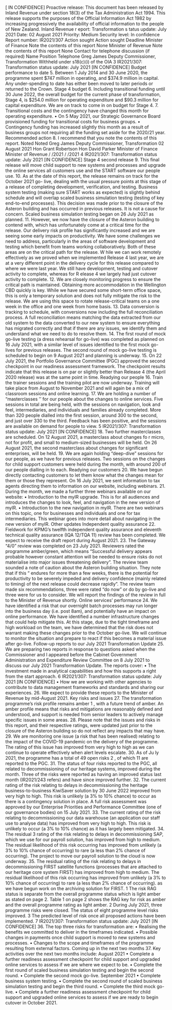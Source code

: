 \[ IN CONFIDENCE\] Proactive release: This document has been released by Inland Revenue under section 18(3) of the Tax Administration Act 1994. This release supports the purposes of the Official Information Act 1982 by increasing progressively the availability of official information to the people of New Zealand. Inland Revenue r eport: Transformation s tatus update: July 2021 Date: 02 August 2021 Priority: Medium Security level: In confidence Report number: IR2021/307 Action sought Action sought Deadline Minister of Finance Note the contents of this report None Minister of Revenue Note the contents of this report None Contact for telephone discussion (if required) Name Position Telephone Greg James Deputy Commissioner, Transformation Withheld under s18(c)(i) of the OIA 3 IR2021/307: Transformation status update: July 2021 \[IN CONFIDENCE\] Budget performance to date 5. Between 1 July 2014 and 30 June 2020, the programme spent $747 million in operating, and $374.9 million in capital. Any under-spending to date has either been moved to later periods or returned to the Crown. Stage 4 budget 6. Including transitional funding until 30 June 2022, the overall budget for the current phase of transformation, Stage 4, is $254.0 million for operating expenditure and $90.3 million for capital expenditure. We are on track to come in on budget for Stage 4. 7. Transitional costs and the contingency have changed this month for operating expenditure. • On 5 May 2021, our Strategic Governance Board provisioned funding for transitional costs for business groups. • Contingency funding has increased slightly this month as a result of business groups not requiring all the funding set aside for the 2020/21 year. Recommended action 8. I recommend that you note the contents of this report. Noted Noted Greg James Deputy Commissioner, Transformation 02 August 2021 Hon Grant Robertson Hon David Parker Minister of Finance Minister of Revenue / /2021 / /2021 4 IR2021/307: Transformation status update: July 2021 \[IN CONFIDENCE\] Stage 4 second release 9. This final release will move child support to new systems and processes and upgrade the online services all customers use and the START software our people use. 10. As at the date of this report, the release remains on track for the October 2021 go- live, dealing with the usual pressure points at this stage of a release of completing development, verification, and testing. Business system testing (making sure START works as expected) is slightly behind schedule and will overlap scaled business simulation testing (testing of key end-to-end processes). This decision was made prior to the closure of the Asteron building and has occurred in previous releases. It is not a cause for concern. Scaled business simulation testing began on 26 July 2021 as planned. 11. However, we now have the closure of the Asteron building to contend with, which has unfortunately come at a critical time for the release. Our delivery risk profile has significantly increased and we are seeing some early impacts on productivity. We have some challenges we need to address, particularly in the areas of software development and testing which benefit from teams working collaboratively. Both of these areas are on the critical path for the release. W hile we can work remotely effectively as we proved when we implemented Release 4 last year, we are at a very different point in the delivery cycle for this release compared to where we were last year. We still have development, testing and cutover activity to complete, whereas for R elease 4 we largely had just cutover activity to complete. 12. We are closely monitoring progress to ensure the critical path is maintained. Obtaining more accommodation in the Wellington CBD quickly is key. While we have secured some short-term office space, this is only a temporary solution and does not fully mitigate the risk to the release. We are using this space to rotate release-critical teams on a one week in the office and one week from home basis. 13. Data conversion is tracking to schedule, with conversions now including the full reconciliation process. A full reconciliation means matching the data extracted from our old system to the data converted to our new system to ensure everything has migrated correctly and that if there are any issues, we identify them and understand what we need to do to resolve them. 14. The first round of mock go-live testing (a dress rehearsal for go-live) was completed as planned on 16 July 2021, with a similar level of issues identified to the first mock go- lives for previous releases. The second round of mock go-live testing is scheduled to begin on 9 August 2021 and planning is underway. 15. On 22 July 2021, the Portfolio Governance Committee (PGC) approved the second checkpoint in our readiness assessment framework. The checkpoint results indicate that this release is on par or slightly better than Release 4 (the April 2020 release) was at the same point in time. Readying our people 16. Train the trainer sessions and the training pilot are now underway. Training will take place from August to November 2021 and will again be a mix of classroom sessions and online learning. 17. We are holding a number of “masterclasses ’’ for our people about the changes to online services. Five sessions in total are being held, with the sessions on navigation, look and feel, intermediaries, and individuals and families already completed. More than 320 people dialled into the first session, around 300 to the second, and just over 330 to the third. Feedback has been positive, and the sessions are available on demand for people to view. 5 IR2021/307: Transformation status update: July 2021 \[IN CONFIDENCE\] 18. Two further masterclasses are scheduled. On 12 August 2021, a masterclass about changes fo r micro, not for profit, and small to medium-sized businesses will be held. On 26 August 2021, the second masterclass about changes for significant enterprises, will be held. 19. We are again holding “deep-dive” sessions for our people, as we have for previous releases. Two sessions on the changes for child support customers were held during the month, with around 200 of our people dialling in to each. Readying our customers 20. We have begun directly contacting customers to let them know what the changes mean for them or those they represent. On 16 July 2021, we sent information to tax agents directing them to information on our website, including webinars. 21. During the month, we made a further three webinars available on our website: • Introduction to the myIR upgrade. This is for all audiences and introduces the changes to look, feel, and navigation in the new version of myIR. • Introduction to the new navigation in myIR. There are two webinars on this topic, one for businesses and individuals and one for tax intermediaries. This webinar goes into more detail about navigating in the new version of myIR. Other updates Independent quality assurance 22. Fieldwork for KPMG’s twelfth independent quality assurance and eleventh technical quality assurance (IQA 12/TQA 11) review has been completed. We expect to receive the draft report during August 2021. 23. The Gateway “4/0” review was completed on 23 July 2021. Reviewers rated the programme amber/green, which means “Successful delivery appears probable however constant attention will be needed to ensure risks do not materialise into major issues threatening delivery”. The review team sounded a note of caution about the Asteron building situation. They note that if this “ endures for more than a few weeks, there is the potential for productivity to be severely impeded and delivery confidence (mainly related to timing) of the next release could decrease rapidly”. The review team made six recommendations, three were rated “do now” or do by go-live and three were for us to consider. We will report the findings of the review in full to the Minister of Revenue shortly. Online services’ performance 24. We have identified a risk that our overnight batch processes may run longer into the business day (i.e. post 8am), and potentially have an impact on online performance. We have identified a number infrastructure changes that could help mitigate this. At this stage, due to the tight timeframe and high workload on the team, we have determined that the risk does not warrant making these changes prior to the October go-live. We will continue to monitor the situation and prepare to react if this becomes a material issue after go-live. Follow-up reports to our July 2021 Transformation Update 25. We are preparing two reports in response to questions asked when the Commissioner and I appeared before the Cabinet Government Administration and Expenditure Review Committee on 8 July 2021 to discuss our July 2021 Transformation Update. The reports cover: • The investment made in analytical capabilities and how this supports a right from the start approach. 6 IR2021/307: Transformation status update: July 2021 \[IN CONFIDENCE\] • How we are working with other agencies to contribute to data management frameworks and standards and sharing our experiences. 26. We expect to provide these reports to the Minister of Revenue by mid-August 2021. Key risks and issues 27. The transformation programme’s risk profile remains amber 1 , with a future trend of amber. An amber profile means that risks and mitigations are reasonably defined and understood, and support is needed from senior leaders to actively manage specific issues in some areas. 28. Please note that the issues and risks in this report, and their respective ratings, were updated just prior to the closure of the Asteron building so do not reflect any impacts that may have. 29. We are monitoring one issue (a risk that has been realised) relating to the impact of the COVID-19 pandemic on the delivery of the programme. The rating of this issue has improved from very high to high as we can continue to operate effectively when alert levels escalate. 30. As of Ju ly 2021, the programme has a total of 49 open risks 2 , of which 11 are reported to the PGC. 31. The status of four risks reported to the PGC, all related to decommissioning of our heritage systems, improved during the month. Three of the risks were reported as having an improved status last month (IR2021/243 refers) and have since improved further. 32. The current rating of the risk relating to delays in decommissioning the heritage business-to-business KiwiSaver solution by 30 June 2022 improved from very high to high. This risk is unlikely (a 3% to 10% chance) to occur as there is a contingency solution in place. A full risk assessment was approved by our Enterprise Priorities and Performance Committee (one of our governance bodies) on 15 July 2021. 33. The current rating of the risk relating to decommissioning our data warehouse (an application our staff use to analyse data) has improved from very high to high. This risk is unlikely to occur (a 3% to 10% chance) as it has largely been mitigated. 34. The residual 3 rating of the risk relating to delays in decommissioning SAP, which we use for our payroll solution, has improved from high to medium. The residual likelihood of this risk occurring has improved from unlikely (a 3% to 10% chance of occurring) to rare (a less than 2% chance of occurring). The project to move our payroll solution to the cloud is now underway. 35. The residual rating of the risk relating to delays in decommissioning FIRST satellite functions (processes that are attached to our heritage core system FIRST) has improved from high to medium. The residual likelihood of this risk occurring has improved from unlikely (a 3% to 10% chance of occurring) to rare (a less than 2% chance of occurring). as we have begun work on the archiving solution for FIRST. 1 The risk RAG status is separate from the overall programme status which is light amber as stated on page 2. Table 1 on page 2 shows the RAG key for risk as amber and the overall programme rating as light amber. 2 During July 2021, three programme risks were closed. The status of eight programme level risks improved. 3 The predicted level of risk once all proposed actions have been implemented. 7 IR2021/307: Transformation status update: July 2021 \[IN CONFIDENCE\] 36. The top three risks for transformation are: • Realising the benefits we committed to deliver in the timeframes indicated. • Possible changes in payments once child support is moved to new systems and processes. • Changes to the scope and timeframes of the programme resulting from external factors. Coming up in the next two months 37. Key activities over the next two months include: August 2021 • Complete a further readiness assessment checkpoint for child support and upgraded online services to assess if we are where we expect to be. • Complete the first round of scaled business simulation testing and begin the second round. • Complete the second mock go-live. September 2021 • Complete business system testing. • Complete the second round of scaled business simulation testing and begin the third round. • Complete the third mock go-live. • Complete a further readiness assessment checkpoint for child support and upgraded online services to assess if we are ready to begin cutover in October 2021.